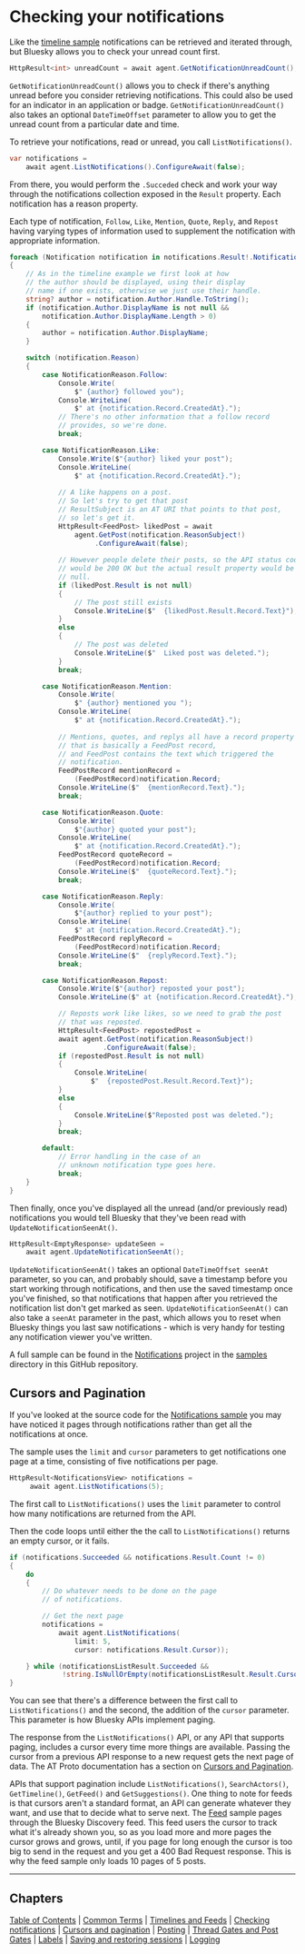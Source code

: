 # <a name="checkingNotifications">Checking your notifications</a>

Like the [timeline sample](timeline.md) notifications can be retrieved and iterated through, but Bluesky allows you to check your unread count first.

```c#
HttpResult<int> unreadCount = await agent.GetNotificationUnreadCount();
```

`GetNotificationUnreadCount()` allows you to check if there's anything unread before you consider retrieving notifications. This could also be used for an indicator in an application or badge. `GetNotificationUnreadCount()` also takes an optional `DateTimeOffset` parameter to allow you to get the unread count from a particular date and time.

To retrieve your notifications, read or unread, you call `ListNotifications()`.

```c#
var notifications = 
    await agent.ListNotifications().ConfigureAwait(false);
```

From there, you would perform the `.Succeded` check and work your way through the notifications collection exposed in the `Result` property. Each notification has a reason property. 

Each type of notification, `Follow`, `Like`, `Mention`, `Quote`, `Reply`, and `Repost` having varying types of information used to supplement the notification with appropriate information.

```c#
foreach (Notification notification in notifications.Result!.Notifications)
{
    // As in the timeline example we first look at how
    // the author should be displayed, using their display
    // name if one exists, otherwise we just use their handle.
    string? author = notification.Author.Handle.ToString();
    if (notification.Author.DisplayName is not null && 
        notification.Author.DisplayName.Length > 0)
    {
        author = notification.Author.DisplayName;
    }

    switch (notification.Reason)
    {
        case NotificationReason.Follow:
            Console.Write(
                $" {author} followed you");
            Console.WriteLine(
                $" at {notification.Record.CreatedAt}.");
            // There's no other information that a follow record 
            // provides, so we're done.
            break;

        case NotificationReason.Like:
            Console.Write($"{author} liked your post");
            Console.WriteLine(
                $" at {notification.Record.CreatedAt}.");
            
            // A like happens on a post. 
            // So let's try to get that post
            // ResultSubject is an AT URI that points to that post,
            // so let's get it.
            HttpResult<FeedPost> likedPost = await 
                agent.GetPost(notification.ReasonSubject!)
                     .ConfigureAwait(false);
            
            // However people delete their posts, so the API status code
            // would be 200 OK but the actual result property would be 
            // null.
            if (likedPost.Result is not null)
            {
                // The post still exists
                Console.WriteLine($"  {likedPost.Result.Record.Text}");
            }
            else
            {
                // The post was deleted
                Console.WriteLine($"  Liked post was deleted.");
            }
            break;

        case NotificationReason.Mention:
            Console.Write(
                $" {author} mentioned you ");
            Console.WriteLine(
                $" at {notification.Record.CreatedAt}.");
            
            // Mentions, quotes, and replys all have a record property
            // that is basically a FeedPost record, 
            // and FeedPost contains the text which triggered the
            // notification.            
            FeedPostRecord mentionRecord = 
                (FeedPostRecord)notification.Record;
            Console.WriteLine($"  {mentionRecord.Text}.");
            break;

        case NotificationReason.Quote:
            Console.Write(
                $"{author} quoted your post");
            Console.WriteLine(
                $" at {notification.Record.CreatedAt}.");
            FeedPostRecord quoteRecord = 
                (FeedPostRecord)notification.Record;
            Console.WriteLine($"  {quoteRecord.Text}.");
            break;

        case NotificationReason.Reply:
            Console.Write(
                $"{author} replied to your post");
            Console.WriteLine(
                $" at {notification.Record.CreatedAt}.");
            FeedPostRecord replyRecord = 
                (FeedPostRecord)notification.Record;
            Console.WriteLine($"  {replyRecord.Text}.");
            break;

        case NotificationReason.Repost:
            Console.Write($"{author} reposted your post");
            Console.WriteLine($" at {notification.Record.CreatedAt}.");

            // Reposts work like likes, so we need to grab the post
            // that was reposted.
            HttpResult<FeedPost> repostedPost = 
            await agent.GetPost(notification.ReasonSubject!)
                       .ConfigureAwait(false);
            if (repostedPost.Result is not null)
            {
                Console.WriteLine(
                    $"  {repostedPost.Result.Record.Text}");
            }
            else
            {
                Console.WriteLine($"Reposted post was deleted.");
            }
            break;

        default:
            // Error handling in the case of an 
            // unknown notification type goes here.
            break;
    }
}
```

Then finally, once you've displayed all the unread (and/or previously read) notifications you would tell Bluesky that they've been read with `UpdateNotificationSeenAt()`.

```c#
HttpResult<EmptyResponse> updateSeen = 
    await agent.UpdateNotificationSeenAt();
```

`UpdateNotificationSeenAt()` takes an optional `DateTimeOffset seenAt` parameter, so you can, and probably should, save a timestamp before you start working through notifications, and then use the saved timestamp once you've finished, so that notifications that happen after you retrieved the notification list don't get marked as seen. `UpdateNotificationSeenAt()` can also take a `seenAt` parameter in the past, which allows you to reset when Bluesky things you last saw notifications - which is very handy for testing any notification viewer you've written.

A full sample can be found in the [Notifications](https://github.com/blowdart/idunno.atproto/tree/main/samples/Samples.Notifications) project in the [samples](https://github.com/blowdart/idunno.atproto/tree/main/samples) directory in this GitHub repository.

## <a name=cursorsPagination>Cursors and Pagination</a>

If you've looked at the source code for the [Notifications sample](https://github.com/blowdart/idunno.atproto/tree/main/samples/Samples.Notifications)  you may have noticed it pages through notifications rather than get all the notifications at once.

The sample uses the `limit` and `cursor` parameters to get notifications one page at a time, consisting of five notifications per page.

```c#
HttpResult<NotificationsView> notifications = 
     await agent.ListNotifications(5);
```

The first call to `ListNotifications()` uses the `limit` parameter to control how many notifications are returned from the API.

Then the code loops until either the the call to `ListNotifications()` returns an empty cursor, or it fails.

```c#
if (notifications.Succeeded && notifications.Result.Count != 0)
{
    do
    {
        // Do whatever needs to be done on the page
        // of notifications.

        // Get the next page
        notifications = 
            await agent.ListNotifications(
                limit: 5, 
                cursor: notifications.Result.Cursor));

    } while (notificationsListResult.Succeeded &&
             !string.IsNullOrEmpty(notificationsListResult.Result.Cursor))
}
```

You can see that there's a difference between the first call to `ListNotifications()` and the second, the addition of the `cursor` parameter.
This parameter is how Bluesky APIs implement paging.

The response from the `ListNotifications()` API, or any API that supports paging, includes a cursor every time more things are available.
Passing the cursor from a previous API response to a new request gets the next page of data.
The AT Proto documentation has a section on [Cursors and Pagination](https://atproto.com/specs/xrpc#cursors-and-pagination).

APIs that support pagination include `ListNotifications()`, `SearchActors()`, `GetTimeline()`, `GetFeed()` and `GetSuggestions()`.
One thing to note for feeds is that cursors aren't a standard format, an API can generate whatever they want, and use that to
decide what to serve next. The [Feed](https://github.com/blowdart/idunno.atproto/tree/main/samples/Samples.Feed) sample pages
through the Bluesky Discovery feed. This feed users the cursor to track what it's already shown you, so as you load more and more pages the
cursor grows and grows, until, if you page for long enough the cursor is too big to send in the request and you get a 400 Bad Request response.
This is why the feed sample only loads 10 pages of 5 posts.

---

## Chapters

[Table of Contents](contents.md) | [Common Terms](commonTerms.md) | [Timelines and Feeds](timeline.md) | [Checking notifications](notifications.md#checkingNotifications) | [Cursors and pagination](cursorsAndPagination.md) | [Posting](posting.md#posting) | [Thread Gates and Post Gates](threadGatesAndPostGates.md) | [Labels](labels.md) | [Saving and restoring sessions](savingAndRestoringAuthentication.md) | [Logging](logging.md)
